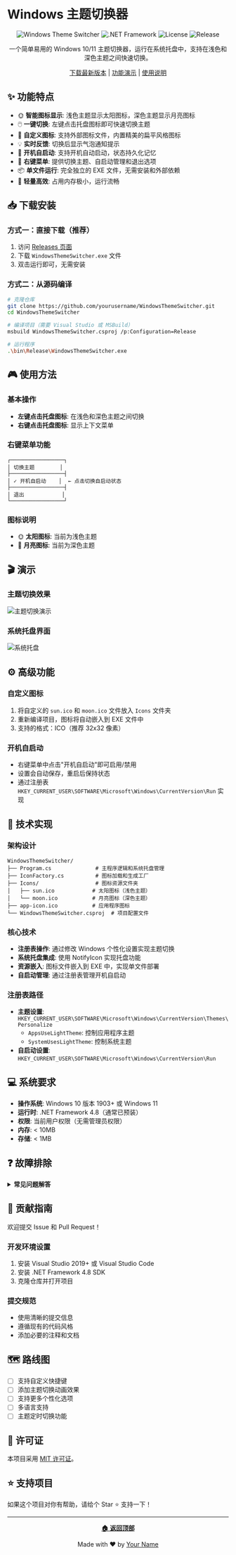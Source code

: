 # Windows 主题切换器

<div align="center">

![Windows Theme Switcher](https://img.shields.io/badge/Windows-10%2F11-blue?style=flat-square&logo=windows)
![.NET Framework](https://img.shields.io/badge/.NET%20Framework-4.8-purple?style=flat-square&logo=.net)
![License](https://img.shields.io/badge/License-MIT-green?style=flat-square)
![Release](https://img.shields.io/github/v/release/yourusername/WindowsThemeSwitcher?style=flat-square)

一个简单易用的 Windows 10/11 主题切换器，运行在系统托盘中，支持在浅色和深色主题之间快速切换。

[下载最新版本](https://github.com/yourusername/WindowsThemeSwitcher/releases/latest) | [功能演示](#演示) | [使用说明](#使用方法)

</div>

## ✨ 功能特点

- 🌞 **智能图标显示**: 浅色主题显示太阳图标，深色主题显示月亮图标
- 🖱️ **一键切换**: 左键点击托盘图标即可快速切换主题
- 🎨 **自定义图标**: 支持外部图标文件，内置精美的扁平风格图标
- 💡 **实时反馈**: 切换后显示气泡通知提示
- 🚀 **开机自启动**: 支持开机自动启动，状态持久化记忆
- 🔧 **右键菜单**: 提供切换主题、自启动管理和退出选项
- 📦 **单文件运行**: 完全独立的 EXE 文件，无需安装和外部依赖
- 🎯 **轻量高效**: 占用内存极小，运行流畅

## 📥 下载安装

### 方式一：直接下载（推荐）
1. 访问 [Releases 页面](https://github.com/yourusername/WindowsThemeSwitcher/releases/latest)
2. 下载 `WindowsThemeSwitcher.exe` 文件
3. 双击运行即可，无需安装

### 方式二：从源码编译
```bash
# 克隆仓库
git clone https://github.com/yourusername/WindowsThemeSwitcher.git
cd WindowsThemeSwitcher

# 编译项目（需要 Visual Studio 或 MSBuild）
msbuild WindowsThemeSwitcher.csproj /p:Configuration=Release

# 运行程序
.\bin\Release\WindowsThemeSwitcher.exe
```

## 🎮 使用方法

### 基本操作
- **左键点击托盘图标**: 在浅色和深色主题之间切换
- **右键点击托盘图标**: 显示上下文菜单

### 右键菜单功能
```
┌─────────────────┐
│ 切换主题        │
├─────────────────┤
│ ✓ 开机自启动    │  ← 点击切换自启动状态
├─────────────────┤
│ 退出            │
└─────────────────┘
```

### 图标说明
- 🌞 **太阳图标**: 当前为浅色主题
- 🌙 **月亮图标**: 当前为深色主题

## 🎬 演示

### 主题切换效果
![主题切换演示](docs/demo.gif)

### 系统托盘界面
![系统托盘](docs/tray-menu.png)

## ⚙️ 高级功能

### 自定义图标
1. 将自定义的 `sun.ico` 和 `moon.ico` 文件放入 `Icons` 文件夹
2. 重新编译项目，图标将自动嵌入到 EXE 文件中
3. 支持的格式：ICO（推荐 32x32 像素）

### 开机自启动
- 右键菜单中点击"开机自启动"即可启用/禁用
- 设置会自动保存，重启后保持状态
- 通过注册表 `HKEY_CURRENT_USER\SOFTWARE\Microsoft\Windows\CurrentVersion\Run` 实现

## 🔧 技术实现

### 架构设计
```
WindowsThemeSwitcher/
├── Program.cs              # 主程序逻辑和系统托盘管理
├── IconFactory.cs          # 图标加载和生成工厂
├── Icons/                  # 图标资源文件夹
│   ├── sun.ico            # 太阳图标（浅色主题）
│   └── moon.ico           # 月亮图标（深色主题）
├── app-icon.ico           # 应用程序图标
└── WindowsThemeSwitcher.csproj  # 项目配置文件
```

### 核心技术
- **注册表操作**: 通过修改 Windows 个性化设置实现主题切换
- **系统托盘集成**: 使用 NotifyIcon 实现托盘功能
- **资源嵌入**: 图标文件嵌入到 EXE 中，实现单文件部署
- **自启动管理**: 通过注册表管理开机自启动

### 注册表路径
- **主题设置**: `HKEY_CURRENT_USER\SOFTWARE\Microsoft\Windows\CurrentVersion\Themes\Personalize`
  - `AppsUseLightTheme`: 控制应用程序主题
  - `SystemUsesLightTheme`: 控制系统主题
- **自启动设置**: `HKEY_CURRENT_USER\SOFTWARE\Microsoft\Windows\CurrentVersion\Run`

## 💻 系统要求

- **操作系统**: Windows 10 版本 1903+ 或 Windows 11
- **运行时**: .NET Framework 4.8（通常已预装）
- **权限**: 当前用户权限（无需管理员权限）
- **内存**: < 10MB
- **存储**: < 1MB

## ❓ 故障排除

<details>
<summary><strong>常见问题解答</strong></summary>

### Q: 无法切换主题怎么办？
**A**:
1. 确保 Windows 版本支持主题切换（Windows 10 1903+）
2. 检查是否启用了"个性化"设置
3. 尝试重启应用程序

### Q: 系统托盘中看不到图标？
**A**:
1. 检查系统托盘设置，确保允许显示所有图标
2. 右键任务栏 → 任务栏设置 → 选择哪些图标显示在任务栏上
3. 重启应用程序

### Q: 开机自启动不生效？
**A**:
1. 确保已在右键菜单中启用自启动
2. 检查杀毒软件是否阻止了注册表修改
3. 手动检查注册表项是否存在

### Q: 编译时出现错误？
**A**:
1. 确保安装了 .NET Framework 4.8 SDK
2. 使用 Visual Studio 2019+ 或对应的 MSBuild 版本
3. 检查所有文件是否完整

</details>

## 🤝 贡献指南

欢迎提交 Issue 和 Pull Request！

### 开发环境设置
1. 安装 Visual Studio 2019+ 或 Visual Studio Code
2. 安装 .NET Framework 4.8 SDK
3. 克隆仓库并打开项目

### 提交规范
- 使用清晰的提交信息
- 遵循现有的代码风格
- 添加必要的注释和文档

## 🗺️ 路线图

- [ ] 支持自定义快捷键
- [ ] 添加主题切换动画效果
- [ ] 支持更多个性化选项
- [ ] 多语言支持
- [ ] 主题定时切换功能

## 📄 许可证

本项目采用 [MIT 许可证](LICENSE)。

## ⭐ 支持项目

如果这个项目对你有帮助，请给个 Star ⭐ 支持一下！

---

<div align="center">

**[🏠 返回顶部](#windows-主题切换器)**

Made with ❤️ by [Your Name](https://github.com/yourusername)

</div>
